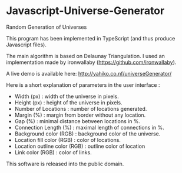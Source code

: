 Javascript-Universe-Generator
=============================

Random Generation of Universes

This program has been implemented in TypeScript (and thus produce Javascript files).

The main algorithm is based on Delaunay Triangulation. I used an implementation made by ironwallaby (https://github.com/ironwallaby).

A live demo is available here: http://yahiko.co.nf/universeGenerator/

Here is a short explanation of parameters in the user interface :

- Width (px)                   : width of the universe in pixels.
- Height (px)                  : height of the universe in pixels.
- Number of Locations          : number of locations generated.
- Margin (%)                   : margin from border without any location.
- Gap (%)                      : minimal distance between locations in %.
- Connection Length (%)        : maximal length of connections in %.
- Background color (RGB)       : background color of the universe.
- Location fill color (RGB)    : color of locations.
- Location outline color (RGB) : outline color of location
- Link color (RGB)             : color of links.

This software is released into the public domain.
